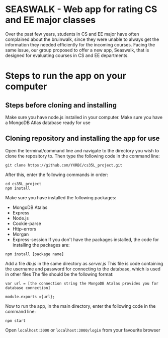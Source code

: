 # SEASWALK - Web app for rating CS and EE major classes
Over the past few years, students in CS and EE major have often complained about the bruinwalk, since they were unable to always get the information they needed efficiently for the incoming courses. Facing the same issue, our group proposed to offer a new app, Seaswalk, that is designed for evaluating courses in CS and EE departments.

# Steps to run the app on your computer

## Steps before cloning and installing
Make sure you have node.js installed in your computer. 
Make sure you have a MongoDB Atlas database ready for use

## Cloning repository and installing the app for use
Open the terminal/command line and navigate to the directory you wish to clone the repository to. Then type the following code in the command line:
```
git clone https://github.com/YXRBC/cs35L_project.git
```

After this, enter the following commands in order:
```
cd cs35L_project
npm install
```

Make sure you have installed the following packages:
 - MongoDB Atalas
 - Express
 - Node.js
 - Cookie-parse
 - Http-errors
 - Morgan
 - Express-session
If you don't have the packages installed, the code for installing the packages are:
```
npm install [package name]
```

Add a file *db.js* in the same directory as *server.js*
This file is code containing the username and password for connecting to the database, which is used in other files
The file should be the following format:
```
var url = [the connection string the MongoDB Atalas provides you for database connection]

module.exports ={url};
```

Now to run the app, in the main directory, enter the following code in the command line:
```
npm start
```
Open `localhost:3000` or `localhost:3000/login` from your favourite browser
